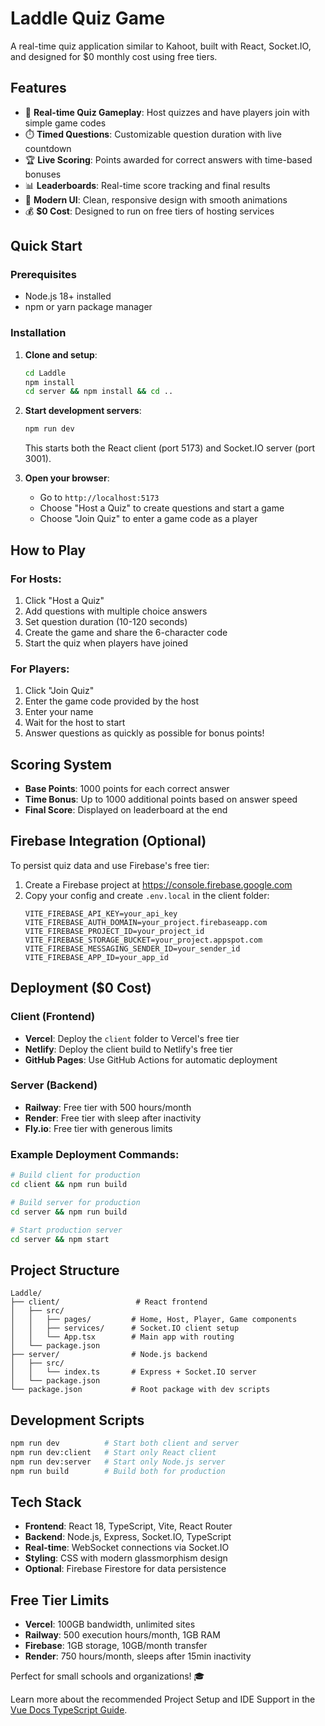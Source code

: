 # Laddle Quiz Game

A real-time quiz application similar to Kahoot, built with React, Socket.IO, and designed for $0 monthly cost using free tiers.

## Features

- 🎯 **Real-time Quiz Gameplay**: Host quizzes and have players join with simple game codes
- ⏱️ **Timed Questions**: Customizable question duration with live countdown
- 🏆 **Live Scoring**: Points awarded for correct answers with time-based bonuses
- 📊 **Leaderboards**: Real-time score tracking and final results
- 🎨 **Modern UI**: Clean, responsive design with smooth animations
- 💰 **$0 Cost**: Designed to run on free tiers of hosting services

## Quick Start

### Prerequisites
- Node.js 18+ installed
- npm or yarn package manager

### Installation

1. **Clone and setup**:
   ```bash
   cd Laddle
   npm install
   cd server && npm install && cd ..
   ```

2. **Start development servers**:
   ```bash
   npm run dev
   ```
   This starts both the React client (port 5173) and Socket.IO server (port 3001).

3. **Open your browser**:
   - Go to `http://localhost:5173`
   - Choose "Host a Quiz" to create questions and start a game
   - Choose "Join Quiz" to enter a game code as a player

## How to Play

### For Hosts:
1. Click "Host a Quiz"
2. Add questions with multiple choice answers
3. Set question duration (10-120 seconds)
4. Create the game and share the 6-character code
5. Start the quiz when players have joined

### For Players:
1. Click "Join Quiz"
2. Enter the game code provided by the host
3. Enter your name
4. Wait for the host to start
5. Answer questions as quickly as possible for bonus points!

## Scoring System

- **Base Points**: 1000 points for each correct answer
- **Time Bonus**: Up to 1000 additional points based on answer speed
- **Final Score**: Displayed on leaderboard at the end

## Firebase Integration (Optional)

To persist quiz data and use Firebase's free tier:

1. Create a Firebase project at https://console.firebase.google.com
2. Copy your config and create `.env.local` in the client folder:
   ```
   VITE_FIREBASE_API_KEY=your_api_key
   VITE_FIREBASE_AUTH_DOMAIN=your_project.firebaseapp.com
   VITE_FIREBASE_PROJECT_ID=your_project_id
   VITE_FIREBASE_STORAGE_BUCKET=your_project.appspot.com
   VITE_FIREBASE_MESSAGING_SENDER_ID=your_sender_id
   VITE_FIREBASE_APP_ID=your_app_id
   ```

## Deployment ($0 Cost)

### Client (Frontend)
- **Vercel**: Deploy the `client` folder to Vercel's free tier
- **Netlify**: Deploy the client build to Netlify's free tier
- **GitHub Pages**: Use GitHub Actions for automatic deployment

### Server (Backend)
- **Railway**: Free tier with 500 hours/month
- **Render**: Free tier with sleep after inactivity
- **Fly.io**: Free tier with generous limits

### Example Deployment Commands:

```bash
# Build client for production
cd client && npm run build

# Build server for production  
cd server && npm run build

# Start production server
cd server && npm start
```

## Project Structure

```
Laddle/
├── client/                 # React frontend
│   ├── src/
│   │   ├── pages/         # Home, Host, Player, Game components
│   │   ├── services/      # Socket.IO client setup
│   │   └── App.tsx        # Main app with routing
│   └── package.json
├── server/                # Node.js backend
│   ├── src/
│   │   └── index.ts       # Express + Socket.IO server
│   └── package.json
└── package.json           # Root package with dev scripts
```

## Development Scripts

```bash
npm run dev          # Start both client and server
npm run dev:client   # Start only React client
npm run dev:server   # Start only Node.js server
npm run build        # Build both for production
```

## Tech Stack

- **Frontend**: React 18, TypeScript, Vite, React Router
- **Backend**: Node.js, Express, Socket.IO, TypeScript
- **Real-time**: WebSocket connections via Socket.IO
- **Styling**: CSS with modern glassmorphism design
- **Optional**: Firebase Firestore for data persistence

## Free Tier Limits

- **Vercel**: 100GB bandwidth, unlimited sites
- **Railway**: 500 execution hours/month, 1GB RAM
- **Firebase**: 1GB storage, 10GB/month transfer
- **Render**: 750 hours/month, sleeps after 15min inactivity

Perfect for small schools and organizations! 🎓

Learn more about the recommended Project Setup and IDE Support in the [Vue Docs TypeScript Guide](https://vuejs.org/guide/typescript/overview.html#project-setup).
